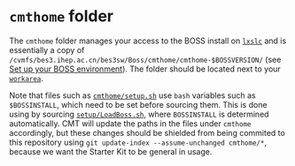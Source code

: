 # `cmthome` folder

The `cmthome` folder manages your access to the BOSS install on
[`lxslc`](https://besiii.gitbook.io/boss/tutorials/getting-started/server) and
is essentially a copy of
`/cvmfs/bes3.ihep.ac.cn/bes3sw/Boss/cmthome/cmthome-$BOSSVERSION/` (see
[Set up your BOSS environment](https://app.gitbook.com/@besiii/s/boss/tutorials/getting-started/setup)).
The folder should be located next to your
[`workarea`](https://github.com/redeboer/BOSS_StarterKit/tree/master/workarea).

Note that files such as
[`cmthome/setup.sh`](https://github.com/redeboer/BOSS_StarterKit/blob/master/cmthome/setup.sh)
use `bash` variables such as `$BOSSINSTALL`, which need to be set before
sourcing them. This is done using by sourcing
[`setup/LoadBoss.sh`](https://github.com/redeboer/BOSS_StarterKit/blob/master/setup/LoadBoss.sh),
where `BOSSINSTALL` is determined automatically. CMT will update the paths in
the files under `cmthome` accordingly, but these changes should be shielded
from being commited to this repository using
`git update-index --assume-unchanged cmthome/*`, because we want the Starter
Kit to be general in usage.

